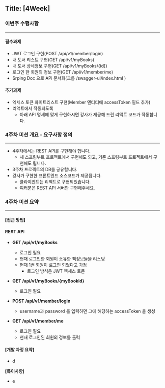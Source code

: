 ## Title: [4Week]

### 이번주 수행사항

---

#### **필수과제**
- JWT 로그인 구현(POST /api/v1/member/login)
- 내 도서 리스트 구현(GET /api/v1/myBooks)
- 내 도서 상세정보 구현(GET /api/v1/myBooks/{id})
- 로그인 한 회원의 정보 구현(GET /api/v1/member/me)
- Srping Doc 으로 API 문서화(크롬 /swagger-ui/index.html )
#### **추가과제**
- 엑세스 토큰 화이트리스트 구현(Member 엔티티에 accessToken 필드 추가)
- 리액트에서 작동되도록
    - 아래 API 명세에 맞게 구현하시면 강사가 제공해 드린 리액트 코드가 작동합니다.


### 4주차 미션 개요 - 요구사항 정의

---

- 4주차에서는 REST API를 구현해야 합니다.
    - 새 스프링부트 프로젝트에서 구현해도 되고, 기존 스프링부트 프로젝트에서 구현해도 됩니다.
- 3주차 프로젝트의 DB를 공유합니다.
- 강사가 구현한 프론트엔드 소스코드가 제공됩니다.
    - 클라이언트는 리액트로 구현되었습니다.
    - 여러분은 REST API 서버만 구현해주세요.


### 4주차 미션 요약

---
#### [접근 방법]
#### REST API
- **GET /api/v1/myBooks**
  - 로그인 필요
  - 현재 로그인한 회원이 소유한 책정보들을 리스팅
  - 현재 1번 회원이 로그인 되었다고 가정
    - 로그인 방식은 JWT 엑세스 토큰

- **GET /api/v1/myBooks/{myBookId}**
    - 로그인 필요
      
- **POST /api/v1/member/login**
  - username과 password 를 입력하면 그에 해당하는 accessToken 을 생성

- **GET /api/v1/member/me**
    - 로그인 필요
    - 현재 로그인된 회원의 정보를 출력
  

#### [개발 과정 요약]
- d

**[특이사항]**
- e
